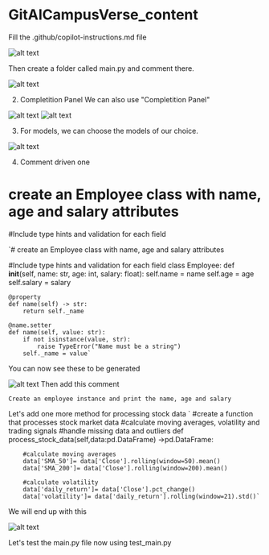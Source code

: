 # GitAICampusVerse_content



Fill the .github/copilot-instructions.md file

![alt text](image.png)

Then create a folder called main.py and  comment there.

![alt text](image-1.png)

2. Completition Panel
We can also use "Completition Panel"


![alt text](<WhatsApp Image 2025-08-26 at 11.48.12_cd5fb618.jpg>)
![alt text](<WhatsApp Image 2025-08-26 at 11.50.20_5165b7ab.jpg>)

3. For models, we can choose the models of our choice.


![alt text](image-2.png)

4. Comment driven one


#  create an Employee class with name, age and salary attributes 

#Include type hints and validation for each field 

`#  create an Employee class with name, age and salary attributes 

#Include type hints and validation for each field 
class Employee:
    def __init__(self, name: str, age: int, salary: float):
        self.name = name
        self.age = age
        self.salary = salary

    @property
    def name(self) -> str:
        return self._name
    
    @name.setter
    def name(self, value: str):
        if not isinstance(value, str):
            raise TypeError("Name must be a string")
        self._name = value`

You can now see these to be generated

![alt text](image-3.png)
Then add this comment

`Create an employee instance and print the name, age and salary`

Let's add one more method   for  processing stock data
`
#create a function that processes stock market data
    #calculate moving averages, volatility and trading signals
    #handle missing data and outliers
    def process_stock_data(self,data:pd.DataFrame) ->pd.DataFrame:

        #calculate moving averages
        data['SMA_50']= data['Close'].rolling(window=50).mean()
        data['SMA_200']= data['Close'].rolling(window=200).mean()

        #calculate volatility
        data['daily_return']= data['Close'].pct_change()
        data['volatility']= data['daily_return'].rolling(window=21).std()`
We will end up with this

![alt text](image-4.png)

Let's test the main.py file now using test_main.py


